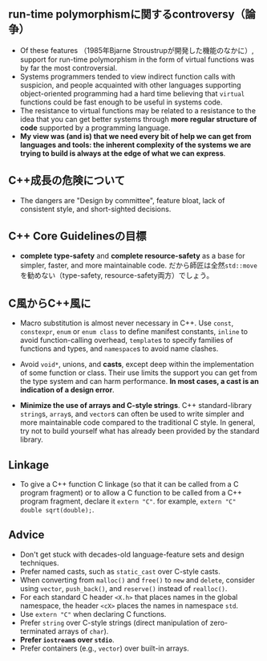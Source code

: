 ## run-time polymorphismに関するcontroversy（論争）

- Of these features （1985年Bjarne Stroustrupが開発した機能のなかに）, support for run-time polymorphism in the form of virtual functions was by far the most controversial.
- Systems programmers tended to view indirect function calls with suspicion, and people acquainted with other languages supporting object-oriented programming had a hard time believing that `virtual` functions could be fast enough to be useful in systems code.
- The resistance to virtual functions may be related to a resistance to the idea that you can get better systems through **more regular structure of code** supported by a programming language.
- **My view was (and is) that we need every bit of help we can get from languages and tools: the inherent complexity of the systems we are trying to build is always at the edge of what we can express**.

## C++成長の危険について

- The dangers are "Design by committee", feature bloat, lack of consistent style, and short-sighted decisions.

## C++ Core Guidelinesの目標

- **complete type-safety** and **complete resource-safety** as a base for simpler, faster, and more maintainable code. だから師匠は全然`std::move`を勧めない（type-safety, resource-safety両方）でしょう。

## C風からC++風に

- Macro substitution is almost never necessary in C++. Use `const`, `constexpr`, `enum` or `enum class` to define manifest constants, `inline` to avoid function-calling overhead, `template`s to specify families of functions and types, and `namespace`s to avoid name clashes.
- Avoid `void*`, unions, and **casts**, except deep within the implementation of some function or class. Their use limits the support you can get from the type system and can harm performance. **In most cases, a cast is an indication of a design error**.

- **Minimize the use of arrays and C-style strings**. C++ standard-library `string`s, `array`s, and `vector`s can often be used to write simpler and more maintainable code compared to the traditional C style. In general, try not to build yourself what has already been provided by the standard library.

## Linkage

- To give a C++ function C linkage (so that it can be called from a C program fragment) or to allow a C function to be called from a C++ program fragment, declare it `extern "C"`. for example, `extern "C" double sqrt(double);`.

## Advice

- Don't get stuck with decades-old language-feature sets and design techniques.
- Prefer named casts, such as `static_cast` over C-style casts.
- When converting from `malloc()` and `free()` to `new` and `delete`, consider using `vector`, `push_back()`, and `reserve()` instead of `realloc()`.
- For each standard C header `<X.h>` that places names in the global namespace, the header `<cX>` places the names in namespace `std`.
- Use `extern "C"` when declaring C functions.
- Prefer `string` over C-style strings (direct manipulation of zero-terminated arrays of `char`).
- **Prefer `iostream`s over `stdio`**.
- Prefer containers (e.g., `vector`) over built-in arrays.